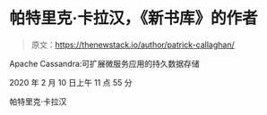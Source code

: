 # 帕特里克·卡拉汉，《新书库》的作者

> 原文：<https://thenewstack.io/author/patrick-callaghan/>

Apache Cassandra:可扩展微服务应用的持久数据存储

2020 年 2 月 10 日上午 11 点 55 分

帕特里克·卡拉汉